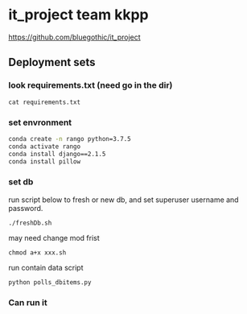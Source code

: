 # it_project team kkpp

<https://github.com/bluegothic/it_project>

## Deployment sets

### look requirements.txt (need go in the dir)

 `cat requirements.txt`

### set envronment

```sh
conda create -n rango python=3.7.5
conda activate rango
conda install django==2.1.5
conda install pillow
```

### set db

run script below to fresh or new db, and set superuser username and password.

 `./freshDb.sh`

may need change mod frist

 `chmod a+x xxx.sh`

run contain data script

 `python polls_dbitems.py`

### Can run it
